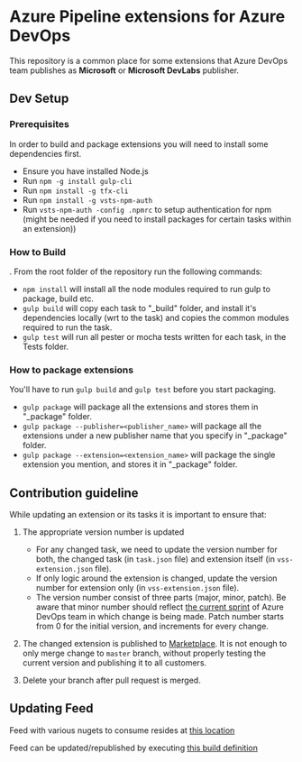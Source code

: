 # Azure Pipeline extensions for Azure DevOps

This repository is a common place for some extensions that Azure DevOps team publishes as **Microsoft** or **Microsoft DevLabs** publisher.

## Dev Setup

### Prerequisites

In order to build and package extensions you will need to install some dependencies first.

- Ensure you have installed Node.js
- Run `npm -g install gulp-cli`
- Run `npm install -g tfx-cli`
- Run `npm install -g vsts-npm-auth`
- Run `vsts-npm-auth -config .npmrc` to setup authentication for npm (might be needed if you need to install packages for certain tasks within an extension))

### How to Build

. From the root folder of the repository run the following commands:

- `npm install` will install all the node modules required to run gulp to package, build etc.
- `gulp build`  will copy each task to "_build" folder, and install it's dependencies locally (wrt to the task) and copies the common modules required to run the task.
- `gulp test` will run all pester or mocha tests written for each task, in the Tests folder.

### How to package extensions

You'll have to run `gulp build` and `gulp test` before you start packaging.

- `gulp package` will package all the extensions and stores them in "_package" folder.
- `gulp package --publisher=<publisher_name>` will package all the extensions under a new publisher name that you specify in "_package" folder.
- `gulp package --extension=<extension_name>` will package the single extension you mention, and stores it in "_package" folder.

## Contribution guideline

While updating an extension or its tasks it is important to ensure that:

1. The appropriate version number is updated

    - For any changed task, we need to update the version number for both, the changed task (in `task.json` file) and extension itself (in `vss-extension.json` file).
    - If only logic around the extension is changed, update the version number for extension only (in `vss-extension.json` file).
    - The version number consist of three parts (major, minor, patch). Be aware that minor number should reflect [the current sprint](https://whatsprintis.it/) of Azure DevOps team in which change is being made. Patch number starts from 0 for the initial version, and increments for every change.

2. The changed extension is published to [Marketplace](https://marketplace.visualstudio.com/azuredevops/).
   It is not enough to only merge change to `master` branch, without properly testing the current version and publishing it to all customers.

3. Delete your branch after pull request is merged.

## Updating Feed

Feed with various nugets to consume resides at [this location](https://1essharedassets.visualstudio.com/1esPkgs/_packaging?_a=feed&feed=vsts_rm_extensions)

Feed can be updated/republished by executing [this build definition](https://dev.azure.com/mseng/AzureDevOps/_build?definitionId=6226&_a=summary)